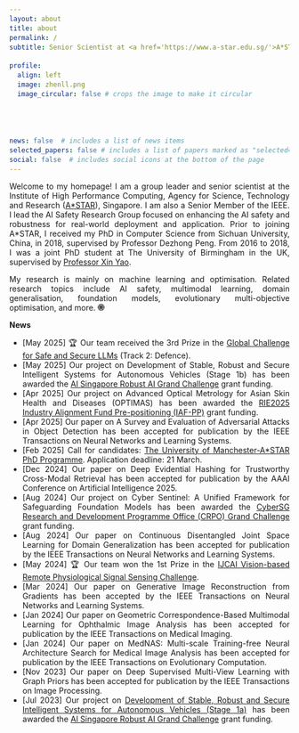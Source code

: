 ```yaml
---
layout: about
title: about
permalink: /
subtitle: Senior Scientist at <a href='https://www.a-star.edu.sg/'>A*STAR</a>

profile:
  align: left
  image: zhenll.png
  image_circular: false # crops the image to make it circular  




news: false  # includes a list of news items
selected_papers: false # includes a list of papers marked as "selected={true}"
social: false  # includes social icons at the bottom of the page
---
```


<p align="justify">Welcome to my homepage! I am a group leader and senior scientist at the Institute of High Performance Computing, Agency for Science, Technology and Research (<a href="https://www.a-star.edu.sg/">A*STAR</a>), Singapore. I am also a Senior Member of the IEEE. I lead the AI Safety Research Group focused on enhancing the AI safety and robustness for real-world deployment and application. Prior to joining A*STAR, I received my PhD in Computer Science from Sichuan University, China, in 2018, supervised by Professor Dezhong Peng. From 2016 to 2018, I was a joint PhD student at The University of Birmingham in the UK, supervised by <a href="https://scholar.google.com/citations?hl=en&user=UUtYPl4AAAAJ">Professor Xin Yao</a>.</p>

<p align="justify">My research is mainly on machine learning and optimisation. Related research topics include AI safety, multimodal learning, domain generalisation, foundation models, evolutionary multi-objective optimisation, and more. <a href="https://scholar.google.com/citations?user=dtv_LZkAAAAJ&hl=en"><img src="assets/img/gs.png" width="12px"></a> </p>


<Strong>News</strong>

<ul align="justify">
<li>[May 2025] 🏆 Our team received the 3rd Prize in the <a href="https://aisingapore.org/global-challenge-for-safe-and-secure-llms/">Global Challenge for Safe and Secure LLMs</a> (Track 2: Defence).</li>
<li>[May 2025] Our project on Development of Stable, Robust and Secure Intelligent Systems for Autonomous Vehicles (Stage 1b) has been awarded the <a href="https://aisingapore.org/technology/robust-ai-grand-challenge/">AI Singapore Robust AI Grand Challenge</a> grant funding.</li>
<li>[Apr 2025] Our project on Advanced Optical Metrology for Asian Skin Health and Diseases (OPTIMAS) has been awarded the <a href="https://www.a-star.edu.sg/Research/funding-opportunities/iaf-pp">RIE2025 Industry Alignment Fund Pre-positioning (IAF-PP)</a> grant funding.</li>
  <li>[Apr 2025] Our paper on A Survey and Evaluation of Adversarial Attacks in Object Detection has been accepted for publication by the IEEE Transactions on Neural Networks and Learning Systems.</li>
  <li>[Feb 2025] Call for candidates: <a href="https://www.findaphd.com/phds/project/uom-a-star-controlled-synthesis-of-virtual-patient-population-with-multimodal-representation-learning/?p182543/">The University of Manchester-A*STAR PhD Programme</a>. Application deadline: 21 March.</li>
  <li>[Dec 2024] Our paper on Deep Evidential Hashing for Trustworthy Cross-Modal Retrieval has been accepted for publication by the AAAI Conference on Artificial Intelligence 2025.</li>  
  <li>[Aug 2024] Our project on Cyber Sentinel: A Unified Framework for Safeguarding Foundation Models has been awarded the <a href="https://www.ntu.edu.sg/crpo/crpo-verticals/grant-management/grand-challenge">CyberSG Research and Development Programme Office (CRPO) Grand Challenge</a> grant funding.</li>
  <li>[Aug 2024] Our paper on Continuous Disentangled Joint Space Learning for Domain Generalization has been accepted for publication by the IEEE Transactions on Neural Networks and Learning Systems.</li>
  <li>[May 2024] 🏆 Our team won the 1st Prize in the <a href="https://repss-w.github.io/">IJCAI Vision-based Remote Physiological Signal Sensing Challenge</a>.</li>
  <li>[Mar 2024] Our paper on Generative Image Reconstruction from Gradients has been accepted by the IEEE Transactions on Neural Networks and Learning Systems.</li>
  <li>[Jan 2024] Our paper on Geometric Correspondence-Based Multimodal Learning for Ophthalmic Image Analysis has been accepted for publication by the IEEE Transactions on Medical Imaging.</li>
  <li>[Jan 2024] Our paper on MedNAS: Multi-scale Training-free Neural Architecture Search for Medical Image Analysis has been accepted for publication by the IEEE Transactions on Evolutionary Computation.</li>
  <li>[Nov 2023] Our paper on Deep Supervised Multi-View Learning with Graph Priors has been accepted for publication by the IEEE Transactions on Image Processing.</li>
  <li>[Jul 2023] Our project on <a href="https://aisingapore.org/development-of-stable-robust-and-secure-intelligent-systems-for-autonomous-vehicles">Development of Stable, Robust and Secure Intelligent Systems for Autonomous Vehicles (Stage 1a)</a> has been awarded the <a href="https://connect.aisingapore.org/2023/07/s20m-research-funding-to-address-challenges-related-to-the-increasing-use-of-ai-in-emerging-applications/">AI Singapore Robust AI Grand Challenge</a> grant funding.</li>
</ul>

<center>
<div id="clustrmaps-widget" style="width:10%">
<script type="text/javascript" id="clstr_globe" src="//clustrmaps.com/globe.js?d=7ZHvGekSdpW0uob9cLDWhfd_JGFDw8G0ON4LCJHWCUg"></script>
</div></center>

